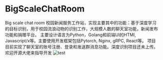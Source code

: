 # BigScaleChatRoom
Big scale chat room
校园新闻服务工作站，实现主要其中的功能：基于深度学习的目标识别，用于校园流浪动物的识别工作，大规模人数的聊天室功能，新闻发布功能和捐赠平台。
主要设计语言为Python，Golang和前端UI的HTMl, Javascript/x等。主要使用开发框架包括Pytorch, Nginx, gRPC, React等。
项目目前实现了聊天室的账号注册、登录和发送群消息功能。深度识别项目还未上传。欢迎开源大佬来指导开发
![test](https://github.com/BrandonYan113/BigScaleChatRoom/edit/master/test.jpg)
